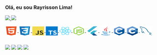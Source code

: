 ### Olá, eu sou Rayrisson Lima!

  <div>
    <a href="https://github.com/rayrisson">
    <img height="180em" src="https://github-readme-stats.vercel.app/api?username=rayrisson&show_icons=true&theme=github_dark&include_all_commits=true&count_private=true"/>
    <img height="180em" src="https://github-readme-stats.vercel.app/api/top-langs/?username=rayrisson&layout=compact&langs_count=8&theme=github_dark"/>
  </div>
  
  <div style="display: inline_block"><br>
    <img align="center" alt="HTML 5" height="30" width="40" src="https://github.com/devicons/devicon/blob/master/icons/html5/html5-original.svg">
    <img align="center" alt="CSS 3" height="30" width="40" src="https://github.com/devicons/devicon/blob/master/icons/css3/css3-original.svg">
    <img align="center" alt="Javascript" height="30" width="40" src="https://github.com/devicons/devicon/blob/master/icons/javascript/javascript-original.svg">
    <img align="center" alt="Javascript" height="30" width="40" src="https://github.com/devicons/devicon/blob/master/icons/typescript/typescript-original.svg">
    <img align="center" alt="React" height="30" width="40" src="https://github.com/devicons/devicon/blob/master/icons/react/react-original.svg">
    <img align="center" alt="NodeJS" height="30" width="40" src="https://github.com/devicons/devicon/blob/master/icons/nodejs/nodejs-original.svg">
    <img align="center" alt="Flutter" height="30" width="40" src="https://github.com/devicons/devicon/blob/master/icons/flutter/flutter-original.svg">
    <img align="center" alt="Java" height="30" width="40" src="https://github.com/devicons/devicon/blob/master/icons/java/java-original.svg">
    <img align="center" alt="C" height="30" width="40" src="https://github.com/devicons/devicon/blob/master/icons/c/c-original.svg">
    <img align="center" alt="C++" height="30" width="40" src="https://github.com/devicons/devicon/blob/master/icons/cplusplus/cplusplus-original.svg">
    <img align="center" alt="MySQL" height="30" width="40" src="https://github.com/devicons/devicon/blob/master/icons/mysql/mysql-original.svg">
  </div>
  
  ##
  
  <div>
    <a href = "https://www.linkedin.com/in/rayrisson-vinicius/" target="_blank"><img src = "https://img.shields.io/badge/LinkedIn-0077B5?style=for-the-badge&logo=linkedin&logoColor=white"></a>
    <a href = "mailto:rayrissonvinicius@gmail.com" target="_blank"><img src = "https://img.shields.io/badge/Gmail-D14836?style=for-the-badge&logo=gmail&logoColor=white"></a>
    <a href = "https://t.me/rayrisson" target="_blank"><img src = "https://img.shields.io/badge/Telegram-2CA5E0?style=for-the-badge&logo=telegram&logoColor=white"></a>
    <a href = "https://www.instagram.com/itsme.rayy/" target="_blank"><img src = "https://img.shields.io/badge/Instagram-E4405F?style=for-the-badge&logo=instagram&logoColor=white"></a>
  </div>
